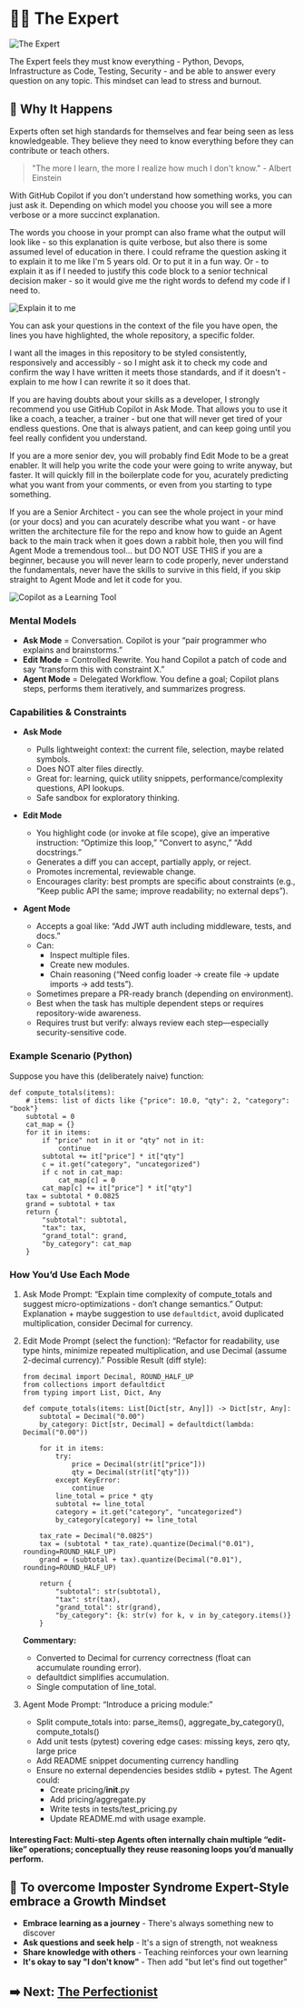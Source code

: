 # 🧑‍🏫 The Expert

![The Expert](assets/expert.jpg)

The Expert feels they must know everything - Python, Devops, Infrastructure as Code, Testing, Security - and be able to answer every question on any topic. This mindset can lead to stress and burnout.  

## 🧠 Why It Happens

Experts often set high standards for themselves and fear being seen as less knowledgeable. They believe they need to know everything before they can contribute or teach others.

> "The more I learn, the more I realize how much I don't know." - Albert Einstein

With GitHub Copilot if you don't understand how something works, you can just ask it. Depending on which model you choose you will see a more verbose or a more succinct explanation. 

The words you choose in your prompt can also frame what the output will look like - so this explanation is quite verbose, but also there is some assumed level of education in there. I could reframe the question asking it to explain it to me like I'm 5 years old. Or to put it in a fun way. Or - to explain it as if I needed to justify this code block to a senior technical decision maker - so it would give me the right words to defend my code if I need to.

![Explain it to me](assets/ExpertGif.gif)

You can ask your questions in the context of the file you have open, the lines you have highlighted, the whole repository, a specific folder.  

I want all the images in this repository to be styled consistently, responsively and accessibly - so I might ask it to check my code and confirm the way I have written it meets those standards, and if it doesn't - explain to me how I can rewrite it so it does that.

If you are having doubts about your skills as a developer, I strongly recommend you use GitHub Copilot in Ask Mode. That allows you to use it like a coach, a teacher, a trainer - but one that will never get tired of your endless questions. One that is always patient, and can keep going until you feel really confident you understand. 

If you are a more senior dev, you will probably find Edit Mode to be a great enabler. It will help you write the code your were going to write anyway, but faster. It will quickly fill in the boilerplate code for you, acurately predicting what you want from your comments, or even from you starting to type something.  

If you are a Senior Architect - you can see the whole project in your mind (or your docs) and you can acurately describe what you want - or have written the architecture file for the repo and know how to guide an Agent back to the main track when it goes down a rabbit hole, then you will find Agent Mode a tremendous tool... but DO NOT USE THIS if you are a beginner, because you will never learn to code properly, never understand the fundamentals, never have the skills to survive in this field, if you skip straight to Agent Mode and let it code for you.  

![Copilot as a Learning Tool](assets/Copilot%20reading.png)

### Mental Models  

- **Ask Mode** = Conversation. Copilot is your “pair programmer who explains and brainstorms.”  
- **Edit Mode** = Controlled Rewrite. You hand Copilot a patch of code and say “transform this with constraint X.”  
- **Agent Mode** = Delegated Workflow. You define a goal; Copilot plans steps, performs them iteratively, and summarizes progress.

### Capabilities & Constraints  

- **Ask Mode**
    - Pulls lightweight context: the current file, selection, maybe related symbols.  
    - Does NOT alter files directly.  
    - Great for: learning, quick utility snippets, performance/complexity questions, API lookups.  
    - Safe sandbox for exploratory thinking.

- **Edit Mode**  
    - You highlight code (or invoke at file scope), give an imperative instruction: “Optimize this loop,” “Convert to async,” “Add docstrings.”
    - Generates a diff you can accept, partially apply, or reject.
    - Promotes incremental, reviewable change.
    - Encourages clarity: best prompts are specific about constraints (e.g., “Keep public API the same; improve readability; no external deps”).  

- **Agent Mode**
    - Accepts a goal like: “Add JWT auth including middleware, tests, and docs.”
    - Can:
        - Inspect multiple files.
        - Create new modules.  
        - Chain reasoning (“Need config loader → create file → update imports → add tests”).  
    - Sometimes prepare a PR-ready branch (depending on environment).
    - Best when the task has multiple dependent steps or requires repository-wide awareness.
    - Requires trust but verify: always review each step—especially security-sensitive code.  

### Example Scenario (Python)  
Suppose you have this (deliberately naive) function:  

```
def compute_totals(items):
    # items: list of dicts like {"price": 10.0, "qty": 2, "category": "book"}
    subtotal = 0
    cat_map = {}
    for it in items:
        if "price" not in it or "qty" not in it:
            continue
        subtotal += it["price"] * it["qty"]
        c = it.get("category", "uncategorized")
        if c not in cat_map:
            cat_map[c] = 0
        cat_map[c] += it["price"] * it["qty"]
    tax = subtotal * 0.0825
    grand = subtotal + tax
    return {
        "subtotal": subtotal,
        "tax": tax,
        "grand_total": grand,
        "by_category": cat_map
    }
```  

### How You’d Use Each Mode  

1. Ask Mode Prompt: “Explain time complexity of compute_totals and suggest micro-optimizations - don’t change semantics.” Output: Explanation + maybe suggestion to use `defaultdict`, avoid duplicated multiplication, consider Decimal for currency.  

2. Edit Mode Prompt (select the function): “Refactor for readability, use type hints, minimize repeated multiplication, and use Decimal (assume 2-decimal currency).” Possible Result (diff style):  
    ```
    from decimal import Decimal, ROUND_HALF_UP
    from collections import defaultdict
    from typing import List, Dict, Any

    def compute_totals(items: List[Dict[str, Any]]) -> Dict[str, Any]:
        subtotal = Decimal("0.00")
        by_category: Dict[str, Decimal] = defaultdict(lambda: Decimal("0.00"))

        for it in items:
            try:
                price = Decimal(str(it["price"]))
                qty = Decimal(str(it["qty"]))
            except KeyError:
                continue
            line_total = price * qty
            subtotal += line_total
            category = it.get("category", "uncategorized")
            by_category[category] += line_total

        tax_rate = Decimal("0.0825")
        tax = (subtotal * tax_rate).quantize(Decimal("0.01"), rounding=ROUND_HALF_UP)
        grand = (subtotal + tax).quantize(Decimal("0.01"), rounding=ROUND_HALF_UP)

        return {
            "subtotal": str(subtotal),
            "tax": str(tax),
            "grand_total": str(grand),
            "by_category": {k: str(v) for k, v in by_category.items()}
        }
    ```  
    **Commentary:**

    - Converted to Decimal for currency correctness (float can accumulate rounding error).
    - defaultdict simplifies accumulation.
    - Single computation of line_total.  

3. Agent Mode Prompt: “Introduce a pricing module:”
    - Split compute_totals into: parse_items(), aggregate_by_category(), compute_totals()
    - Add unit tests (pytest) covering edge cases: missing keys, zero qty, large price
    - Add README snippet documenting currency handling
    - Ensure no external dependencies besides stdlib + pytest. The Agent could:
        - Create pricing/__init__.py
        - Add pricing/aggregate.py
        - Write tests in tests/test_pricing.py
        - Update README.md with usage example.

#### Interesting Fact: Multi-step Agents often internally chain multiple “edit-like” operations; conceptually they reuse reasoning loops you’d manually perform.  


## 🌱 To overcome Imposter Syndrome Expert-Style embrace a Growth Mindset  

- **Embrace learning as a journey** - There's always something new to discover
- **Ask questions and seek help** - It's a sign of strength, not weakness
- **Share knowledge with others** - Teaching reinforces your own learning
- **It's okay to say "I don't know"** - Then add "but let's find out together"  


## ➡️ Next: [The Perfectionist](the-perfectionist.md)
